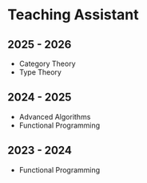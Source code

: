Teaching Assistant
======

2025 - 2026
---------------
* Category Theory
* Type Theory

2024 - 2025
---------------
* Advanced Algorithms
* Functional Programming

2023 - 2024
---------------
* Functional Programming
  